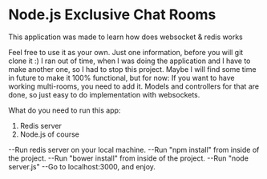 <h1>Node.js Exclusive Chat Rooms</h2>

<p>This application was made to learn how does websocket & redis works</p>
Feel free to use it as your own.
Just one information, before you will git clone it :)
I ran out of time, when I was doing the application and I have to make another one, so I had to stop this project.
Maybe I will find some time in future to make it 100% functional, but for now:
If you want to have working multi-rooms, you need to add it.
Models and controllers for that are done, so just easy to do implementation with websockets.


What do you need to run this app:
1) Redis server
2) Node.js of course

--Run redis server on your local machine.
--Run "npm install" from inside of the project.
--Run "bower install" from inside of the project.
--Run "node server.js"
--Go to localhost:3000, and enjoy.